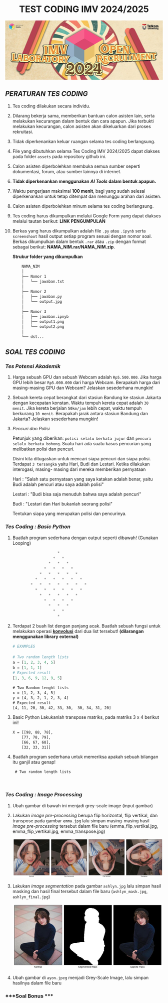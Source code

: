 <h1 style=" text-align: center; font-weight: bold;">TEST CODING IMV 2024/2025</h1>

<img title="a title" alt="Alt text" src="display/banner.png">

## ***PERATURAN TES CODING***

1. Tes coding dilakukan secara individu.
2. Dilarang bekerja sama, memberikan bantuan calon asisten lain, serta melakukan kecurangan dalam bentuk dan cara apapun. Jika terbukti melakukan kecurangan, calon asisten akan dikeluarkan dari proses rekruitasi.
3. Tidak diperkenankan keluar ruangan selama tes coding berlangsung.
4. File yang dibutuhkan selama Tes Coding IMV 2024/2025 dapat diakses pada folder `assets` pada repository github ini.
5. Calon asisten diperbolehkan membuka semua sumber seperti dokumentasi, forum, atau sumber lainnya di internet.
6. **Tidak diperkenankan menggunakan ***AI Tools*** dalam bentuk apapun.**
7. Waktu pengerjaan maksimal **100 menit**, bagi yang sudah selesai diperkenankan untuk tetap ditempat dan menunggu arahan dari asisten.
8. Calon asisten diperbolehkan minum selama tes coding berlangsung.
9. Tes coding harus dikumpulkan melalui Google Form yang dapat diakses melalui tautan berikut: **LINK PENGUMPULAN**
10. Berkas yang harus dikumpulkan adalah file `.py` atau `.ipynb` serta `screenshoot` hasil output setiap program sesuai dengan nomor soal. Berkas dikumpulkan dalam bentuk `.rar` atau `.zip` dengan format sebagai berikut: **NAMA_NIM.rar/NAMA_NIM.zip**.

    **Strukur folder yang dikumpulkan**
    ```
        NAMA_NIM
        │
        ├── Nomor 1
        │   └── jawaban.txt
        │
        ├── Nomor 2
        │   ├── jawaban.py
        │   └── output.jpg
        │
        ├── Nomor 3
        │   ├── jawaban.ipnyb
        │   ├── output1.png
        │   └── output2.png
        │
        └── dst...
    ```

## ***SOAL TES CODING***

### ***Tes Potensi Akademik***

1. Harga sebuah GPU dan sebuah Webcam adalah `Rp5.500.000`. Jika harga GPU lebih besar `Rp5.000.000` dari harga Webcam. Berapakah harga dari masing-masing GPU dan Webcam? Jelaskan sesederhana mungkin!

2. Sebuah kereta cepat berangkat dari stasiun Bandung ke stasiun Jakarta dengan kecepatan konstan. Waktu tempuh kereta cepat adalah `30 menit`. Jika kereta berjalan `50km/jam` lebih cepat, waktu tempuh berkurang `10 menit`. Berapakah jarak antara stasiun Bandung dan Jakarta? Jelaskan sesederhana mungkin!

3. *Pencuri dan Polisi*

    Petunjuk yang diberikan: `polisi selalu berkata jujur` dan `pencuri selalu berkata bohong`. Suatu hari ada suatu kasus pencurian yang melibatkan polisi dan pencuri. 

    Disini kita ditugaskan untuk mencari siapa pencuri dan siapa polisi. Terdapat `3 tersangka` yaitu Hari, Budi dan Lestari. 
    Ketika dilakukan interogasi, masing- masing dari mereka memberikan pernyataan 

    Hari : "Salah satu pernyataan yang saya katakan adalah benar, yaitu Budi adalah pencuri atau saya adalah polisi" 

    Lestari : "Budi bisa saja menuduh bahwa saya adalah pencuri" 

    Budi : "Lestari dan Hari bukanlah seorang polisi" 

    Tentukan siapa yang merupakan polisi dan pencurinya.


### ***Tes Coding : Basic Python***

1. Buatlah program sederhana dengan output seperti dibawah! (Gunakan Looping)

    ```python
                        *   
                      *   *   
                    *   *   *   
                  *   *   *   *   
                *   *   *   *   *   
              *   *   *   *   *   *   
            *   *   *   *   *   *   *   
              *   *   *   *   *   *   
                *   *   *   *   *   
                  *   *   *   *   
                    *   *   *   
                      *   *   
                        *   
    ```

2. Terdapat 2 buah list dengan panjang acak. Buatlah sebuah fungsi untuk melakukan operasi [**konvolusi**](https://en.wikipedia.org/wiki/Convolution) dari dua list tersebut! **(dilarangan menggunakan library external)**

    ```python
    # EXAMPLES

    # Two random length lists
    a = [1, 2, 3, 4, 5]
    b = [1, 1, 1]
    # Expected result
    [1, 3, 6, 9, 12, 9, 5]

    `````
    `````
    # Two Random lenght lists
    x = [1, 2, 3, 4, 5]
    y = [4, 3, 2, 1, 2, 3, 4]
    # Expected result
    [4, 11, 20, 30, 42, 33, 30,  30, 34, 31, 20]
    `````

3. Basic Python 
Lakukanlah transpose matriks, pada matriks 3 x 4 berikut ini!
    ```
    X = [[98, 88, 78],
        [77, 78, 79],
        [66, 67, 68],
        [32, 33, 31]] 
    ```

4. Buatlah program sederhana untuk memeriksa apakah sebuah bilangan itu ganjil atau genap!
    ```
     # Two random length lists



### ***Tes Coding : Image Processing***
1. Ubah gambar di bawah ini menjadi grey-scale image
(input gambar)
 

2. Lakukan *image pre-processing* berupa flip horizontal, flip vertikal, dan transpose pada gambar `emma.jpg` lalu simpan masing-masing hasil *image pre-processing* tersebut dalam file baru (emma_flip_vertikal.jpg, emma_flip_vertikal.jpg, emma_transpose.jpg) 

    ![Emma!](/display/emma_preprocessing.jpg "Emma")

3. Lakukan *image segmentation* pada gambar `ashlyn.jpg` lalu simpan hasil masking dan hasil final tersebut dalam file baru (`ashlyn_mask.jpg`, `ashlyn_final.jpg`)

    ![Ashlyn!](/display/ashlyn_segmentation.jpg "Ashlyn")

4. Ubah gambar di `ayon.jpeg` menjadi Grey-Scale Image, lalu simpan hasilnya dalam file baru 

### ***Soal Bonus ***

